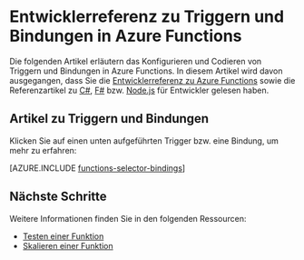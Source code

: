 <properties
	pageTitle="Trigger und Bindungen in Azure Functions | Microsoft Azure"
	description="Hier wird erläutert, wie Trigger und Bindungen in Azure Functions verwendet werden."
	services="functions"
	documentationCenter="na"
	authors="christopheranderson"
	manager="erikre"
	editor=""
	tags=""
	keywords="Azure Functions, Functions, Ereignisverarbeitung, Webhooks, dynamisches Compute, serverlose Architektur"/>

<tags
	ms.service="functions"
	ms.devlang="multiple"
	ms.topic="reference"
	ms.tgt_pltfrm="multiple"
	ms.workload="na"
	ms.date="08/27/2016"
	ms.author="chrande"/>

# Entwicklerreferenz zu Triggern und Bindungen in Azure Functions

Die folgenden Artikel erläutern das Konfigurieren und Codieren von Triggern und Bindungen in Azure Functions. 
In diesem Artikel wird davon ausgegangen, dass Sie die [Entwicklerreferenz zu Azure Functions](functions-reference.md) sowie die Referenzartikel zu [C#](functions-reference-csharp.md), [F#](functions-reference-fsharp.md) bzw. [Node.js](functions-reference-node.md) für Entwickler gelesen haben.

## Artikel zu Triggern und Bindungen

Klicken Sie auf einen unten aufgeführten Trigger bzw. eine Bindung, um mehr zu erfahren:

[AZURE.INCLUDE [functions-selector-bindings](../../includes/functions-selector-bindings.md)]

## Nächste Schritte

Weitere Informationen finden Sie in den folgenden Ressourcen:

* [Testen einer Funktion](functions-test-a-function.md)
* [Skalieren einer Funktion](functions-scale.md)

<!---HONumber=AcomDC_0921_2016-->